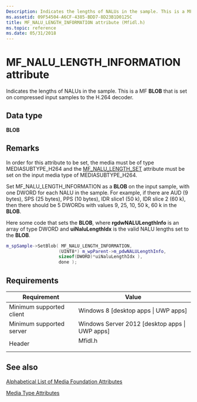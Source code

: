 ```yaml
---
Description: Indicates the lengths of NALUs in the sample. This is a MF BLOB that is set on compressed input samples to the H.264 decoder.
ms.assetid: 09F54504-A6CF-4385-BDD7-8D23B1D0125C
title: MF_NALU_LENGTH_INFORMATION attribute (Mfidl.h)
ms.topic: reference
ms.date: 05/31/2018
---
```


# MF\_NALU\_LENGTH\_INFORMATION attribute

Indicates the lengths of NALUs in the sample. This is a MF **BLOB** that is set on compressed input samples to the H.264 decoder.

## Data type

**BLOB**

## Remarks

In order for this attribute to be set, the media must be of type MEDIASUBTYPE\_H264 and the [MF\_NALU\_LENGTH\_SET](mf-nalu-length-set.md) attribute must be set on the input media type of MEDIASUBTYPE\_H264.

Set MF\_NALU\_LENGTH\_INFORMATION as a **BLOB** on the input sample, with one DWORD for each NALU in the sample. For example, if there are AUD (9 bytes), SPS (25 bytes), PPS (10 bytes), IDR slice1 (50 k), IDR slice 2 (60 k), then there should be 5 DWORDs with values 9, 25, 10, 50 k, 60 k in the **BLOB**.

Here some code that sets the **BLOB**, where **rgdwNALULengthInfo** is an array of type DWORD and **uiNaluLengthIdx** is the valid NALU lengths set to the **BLOB**.


```C++
m_spSample->SetBlob( MF_NALU_LENGTH_INFORMATION, 
                    (UINT8*) m_wpParent->m_pdwNALULengthInfo, 
                    sizeof(DWORD)*uiNaluLengthIdx ), 
                    done );
```



## Requirements



| Requirement | Value |
|-------------------------------------|------------------------------------------------------------------------------------|
| Minimum supported client<br/> | Windows 8 \[desktop apps \| UWP apps\]<br/>                                  |
| Minimum supported server<br/> | Windows Server 2012 \[desktop apps \| UWP apps\]<br/>                        |
| Header<br/>                   | <dl> <dt>Mfidl.h</dt> </dl> |



## See also

<dl> <dt>

[Alphabetical List of Media Foundation Attributes](alphabetical-list-of-media-foundation-attributes.md)
</dt> <dt>

[Media Type Attributes](media-type-attributes.md)
</dt> </dl>

 

 




